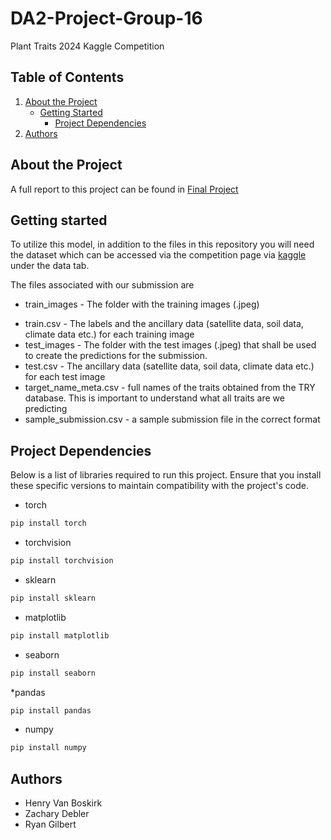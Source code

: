 # DA2-Project-Group-16
Plant Traits 2024 Kaggle Competition

## Table of Contents

1. [About the Project](#about-the-project)
    - [Getting Started](#getting-started)
      - [Project Dependencies](#project-dependencies)
2. [Authors](#authors)
   

## About the Project
A full report to this project can be found in [Final Project](https://github.com/henryvanboskirk/DA2-Project-Group-16/blob/main/DA2%20Project%20Report%20(2).docm)

## Getting started
To utilize this model, in addition to the files in this repository you will need the dataset which can be accessed via the competition page via [kaggle](https://www.kaggle.com/competitions/planttraits2024/overview) under the data tab.

The files associated with our submission are 

- train_images - The folder with the training images (.jpeg)
* train.csv - The labels and the ancillary data (satellite data, soil data, climate data etc.) for each training image
* test_images - The folder with the test images (.jpeg) that shall be used to create the predictions for the submission.
* test.csv - The ancillary data (satellite data, soil data, climate data etc.) for each test image
* target_name_meta.csv - full names of the traits obtained from the TRY database. This is important to understand what all traits are we predicting
* sample_submission.csv - a sample submission file in the correct format

## Project Dependencies
Below is a list of libraries required to run this project. Ensure that you install these specific versions to maintain compatibility with the project's code.

* torch

```bash
pip install torch 
```
* torchvision

```bash
pip install torchvision
```
* sklearn

```bash
pip install sklearn
```
* matplotlib
```bash
pip install matplotlib
```
* seaborn
```bash
pip install seaborn
```
*pandas

```bash
pip install pandas
```

* numpy
```bash
pip install numpy
```
## Authors
* Henry Van Boskirk
* Zachary Debler
* Ryan Gilbert
